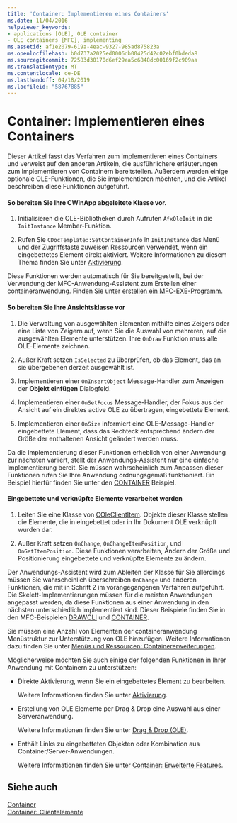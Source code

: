 ```yaml
---
title: 'Container: Implementieren eines Containers'
ms.date: 11/04/2016
helpviewer_keywords:
- applications [OLE], OLE container
- OLE containers [MFC], implementing
ms.assetid: af1e2079-619a-4eac-9327-985ad875823a
ms.openlocfilehash: b0d737a2025ed0006db00425d42c02ebf0bdeda8
ms.sourcegitcommit: 72583d30170d6ef29ea5c6848dc00169f2c909aa
ms.translationtype: MT
ms.contentlocale: de-DE
ms.lasthandoff: 04/18/2019
ms.locfileid: "58767885"
---
```

# <a name="containers-implementing-a-container"></a>Container: Implementieren eines Containers

Dieser Artikel fasst das Verfahren zum Implementieren eines Containers und verweist auf den anderen Artikeln, die ausführlichere erläuterungen zum Implementieren von Containern bereitstellen. Außerdem werden einige optionale OLE-Funktionen, die Sie implementieren möchten, und die Artikel beschreiben diese Funktionen aufgeführt.

#### <a name="to-prepare-your-cwinapp-derived-class"></a>So bereiten Sie Ihre CWinApp abgeleitete Klasse vor.

1. Initialisieren die OLE-Bibliotheken durch Aufrufen `AfxOleInit` in die `InitInstance` Member-Funktion.

1. Rufen Sie `CDocTemplate::SetContainerInfo` in `InitInstance` das Menü und der Zugriffstaste zuweisen Ressourcen verwendet, wenn ein eingebettetes Element direkt aktiviert. Weitere Informationen zu diesem Thema finden Sie unter [Aktivierung](../mfc/activation-cpp.md).

Diese Funktionen werden automatisch für Sie bereitgestellt, bei der Verwendung der MFC-Anwendung-Assistent zum Erstellen einer containeranwendung. Finden Sie unter [erstellen ein MFC-EXE-Programm](../mfc/reference/mfc-application-wizard.md).

#### <a name="to-prepare-your-view-class"></a>So bereiten Sie Ihre Ansichtsklasse vor

1. Die Verwaltung von ausgewählten Elementen mithilfe eines Zeigers oder eine Liste von Zeigern auf, wenn Sie die Auswahl von mehreren, auf die ausgewählten Elemente unterstützen. Ihre `OnDraw` Funktion muss alle OLE-Elemente zeichnen.

1. Außer Kraft setzen `IsSelected` zu überprüfen, ob das Element, das an sie übergebenen derzeit ausgewählt ist.

1. Implementieren einer `OnInsertObject` Message-Handler zum Anzeigen der **Objekt einfügen** Dialogfeld.

1. Implementieren einer `OnSetFocus` Message-Handler, der Fokus aus der Ansicht auf ein direktes active OLE zu übertragen, eingebettete Element.

1. Implementieren einer `OnSize` informiert eine OLE-Message-Handler eingebettete Element, dass das Rechteck entsprechend ändern der Größe der enthaltenen Ansicht geändert werden muss.

Da die Implementierung dieser Funktionen erheblich von einer Anwendung zur nächsten variiert, stellt der Anwendungs-Assistent nur eine einfache Implementierung bereit. Sie müssen wahrscheinlich zum Anpassen dieser Funktionen rufen Sie Ihre Anwendung ordnungsgemäß funktioniert. Ein Beispiel hierfür finden Sie unter den [CONTAINER](../overview/visual-cpp-samples.md) Beispiel.

#### <a name="to-handle-embedded-and-linked-items"></a>Eingebettete und verknüpfte Elemente verarbeitet werden

1. Leiten Sie eine Klasse von [COleClientItem](../mfc/reference/coleclientitem-class.md). Objekte dieser Klasse stellen die Elemente, die in eingebettet oder in Ihr Dokument OLE verknüpft wurden dar.

1. Außer Kraft setzen `OnChange`, `OnChangeItemPosition`, und `OnGetItemPosition`. Diese Funktionen verarbeiten, Ändern der Größe und Positionierung eingebettete und verknüpfte Elemente zu ändern.

Der Anwendungs-Assistent wird zum Ableiten der Klasse für Sie allerdings müssen Sie wahrscheinlich überschreiben `OnChange` und anderen Funktionen, die mit in Schritt 2 im vorangegangenen Verfahren aufgeführt. Die Skelett-Implementierungen müssen für die meisten Anwendungen angepasst werden, da diese Funktionen aus einer Anwendung in den nächsten unterschiedlich implementiert sind. Dieser Beispiele finden Sie in den MFC-Beispielen [DRAWCLI](../overview/visual-cpp-samples.md) und [CONTAINER](../overview/visual-cpp-samples.md).

Sie müssen eine Anzahl von Elementen der containeranwendung Menüstruktur zur Unterstützung von OLE hinzufügen. Weitere Informationen dazu finden Sie unter [Menüs und Ressourcen: Containererweiterungen](../mfc/menus-and-resources-container-additions.md).

Möglicherweise möchten Sie auch einige der folgenden Funktionen in Ihrer Anwendung mit Containern zu unterstützen:

- Direkte Aktivierung, wenn Sie ein eingebettetes Element zu bearbeiten.

   Weitere Informationen finden Sie unter [Aktivierung](../mfc/activation-cpp.md).

- Erstellung von OLE Elemente per Drag & Drop eine Auswahl aus einer Serveranwendung.

   Weitere Informationen finden Sie unter [Drag & Drop (OLE)](../mfc/drag-and-drop-ole.md).

- Enthält Links zu eingebetteten Objekten oder Kombination aus Container/Server-Anwendungen.

   Weitere Informationen finden Sie unter [Container: Erweiterte Features](../mfc/containers-advanced-features.md).

## <a name="see-also"></a>Siehe auch

[Container](../mfc/containers.md)<br/>
[Container: Clientelemente](../mfc/containers-client-items.md)
